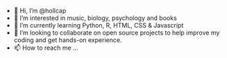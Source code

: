 - 👋 Hi, I’m @hollcap
- 👀 I’m interested in music, biology, psychology and books
- 🌱 I’m currently learning Python, R, HTML, CSS & Javascript
- 💞️ I’m looking to collaborate on open source projects to help improve my coding and get hands-on experience.
- 📫 How to reach me ...

<!---
hollcap/hollcap is a ✨ special ✨ repository because its `README.md` (this file) appears on your GitHub profile.
You can click the Preview link to take a look at your changes.
--->
